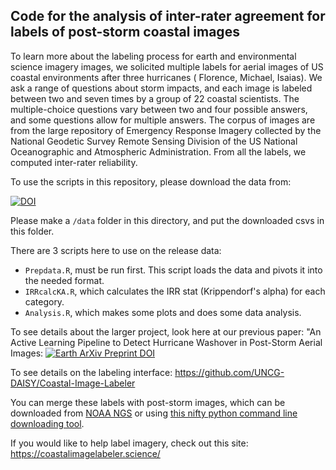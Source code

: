 ## Code for the analysis of inter-rater agreement for labels of post-storm coastal images

To learn more about the labeling process for earth and environmental science imagery images, we solicited multiple labels for aerial images of US coastal environments after three hurricanes ( Florence, Michael, Isaias). We ask a range of questions about storm impacts, and each image is labeled between two and seven times by a group of 22 coastal scientists. The multiple-choice questions vary between two and four possible answers, and some questions allow for multiple answers. The corpus of images are from the large repository of Emergency Response Imagery collected by the National Geodetic Survey Remote Sensing Division of the US National Oceanographic and Atmospheric Administration. From all the labels, we computed inter-rater reliability.

To use the scripts in this repository, please download the data from:

 [![DOI](https://zenodo.org/badge/DOI/10.5281/zenodo.4694325.svg)](https://doi.org/10.5281/zenodo.4694325)

Please make a `/data` folder in this directory, and put the downloaded csvs in this folder.

There are 3 scripts here to use on the release data:

- `Prepdata.R`, must be run first. This script loads the data and pivots it into the needed format.
- `IRRcalcKA.R`, which calculates the IRR stat (Krippendorf's alpha) for each category.
- `Analysis.R`, which makes some plots and does some data analysis.

To see details about the larger project, look here at our previous paper: "An Active Learning Pipeline to Detect Hurricane Washover in Post-Storm Aerial Images: [![Earth ArXiv Preprint
DOI](https://img.shields.io/badge/%F0%9F%8C%8D%F0%9F%8C%8F%F0%9F%8C%8E%20EarthArXiv-doi.org%2F10.31223%2FX5JW23-%23FF7F2A)](https://doi.org/10.31223/X5JW23)

To see details on the labeling interface: https://github.com/UNCG-DAISY/Coastal-Image-Labeler

You can merge these labels with post-storm images, which can be downloaded from [NOAA NGS](https://storms.ngs.noaa.gov/) or using [this nifty python command line downloading tool](https://github.com/UNCG-DAISY/psi-collect). 

If you would like to help label imagery, check out this site: https://coastalimagelabeler.science/
